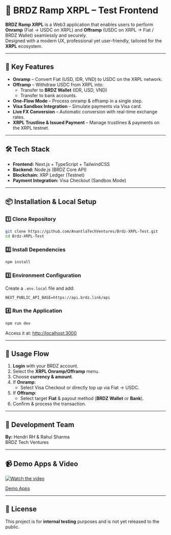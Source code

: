 # 🚀 BRDZ Ramp XRPL – Test Frontend

**BRDZ Ramp XRPL** is a Web3 application that enables users to perform **Onramp** (Fiat → USDC on XRPL) and **Offramp** (USDC on XRPL → Fiat / BRDZ Wallet) seamlessly and securely.  
Designed with a modern UX, professional yet user-friendly, tailored for the **XRPL** ecosystem.

---

## 🌟 Key Features
- **Onramp** – Convert Fiat (USD, IDR, VND) to USDC on the XRPL network.
- **Offramp** – Withdraw USDC from XRPL into:
  - Transfer to **BRDZ Wallet** (IDR, USD, VND)
  - Transfer to bank accounts.
- **One-Flow Mode** – Process onramp & offramp in a single step.
- **Visa Sandbox Integration** – Simulate payments via Visa card.
- **Live FX Conversion** – Automatic conversion with real-time exchange rates.
- **XRPL Trustline & Issued Payment** – Manage trustlines & payments on the XRPL testnet.

---

## 🛠 Tech Stack
- **Frontend:** Next.js + TypeScript + TailwindCSS
- **Backend:** Node.js (BRDZ Core API)
- **Blockchain:** XRP Ledger (Testnet)
- **Payment Integration:** Visa Checkout (Sandbox Mode)

---

## 📦 Installation & Local Setup

### 1️⃣ Clone Repository
```bash
git clone https://github.com/AnantlaTechVentures/Brdz-XRPL-Test.git
cd Brdz-XRPL-Test
```

### 2️⃣ Install Dependencies
```bash
npm install
```

### 3️⃣ Environment Configuration
Create a `.env.local` file and add:
```env
NEXT_PUBLIC_API_BASE=https://api.brdz.link/api
```

### 4️⃣ Run the Application
```bash
npm run dev
```
Access it at: [http://localhost:3000](http://localhost:3000)

---

## 🎯 Usage Flow

1. **Login** with your BRDZ account.
2. Select the **XRPL Onramp/Offramp** menu.
3. Choose **currency & amount**.
4. If **Onramp**:
   - Select Visa Checkout or directly top up via Fiat → USDC.
5. If **Offramp**:
   - Select target **Fiat** & payout method (**BRDZ Wallet** or **Bank**).
6. Confirm & process the transaction.

---

## 👥 Development Team
**By:** Hendri RH & Rahul Sharma  
BRDZ Tech Ventures

---

## 📹 Demo Apps & Video

[![Watch the video](https://img.youtube.com/vi/VIDEO_ID/0.jpg)](https://link-to-demo-video)

[Demo Apps](https://bxr-three.vercel.app/)

---

## 📜 License
This project is for **internal testing** purposes and is not yet released to the public.
